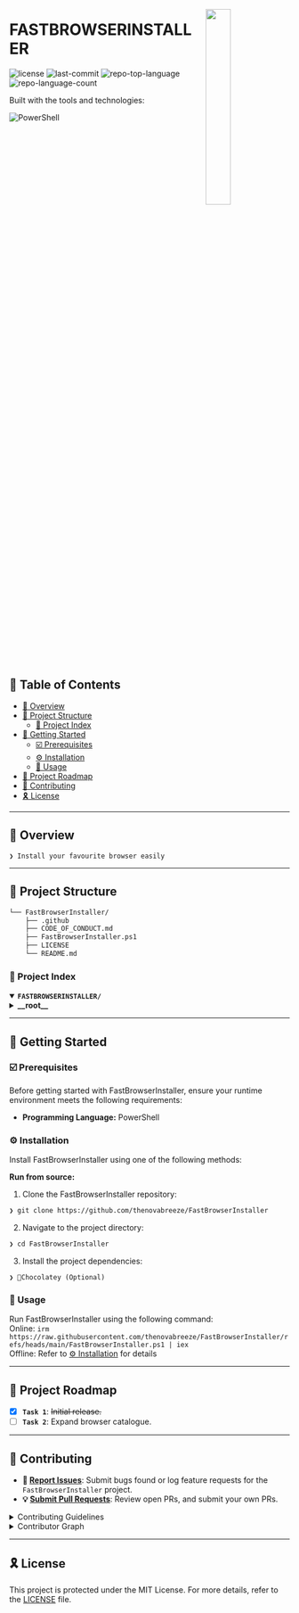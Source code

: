 <div align="left" style="position: relative;">
<img src="https://img.icons8.com/?size=512&id=55494&format=png" align="right" width="30%" style="margin: -20px 0 0 20px;">
<h1>FASTBROWSERINSTALLER</h1>
<p align="left">
</p>
<p align="left">
	<img src="https://img.shields.io/github/license/thenovabreeze/FastBrowserInstaller?style=plastic&logo=opensourceinitiative&logoColor=white&color=1bff00" alt="license">
	<img src="https://img.shields.io/github/last-commit/thenovabreeze/FastBrowserInstaller?style=plastic&logo=git&logoColor=white&color=1bff00" alt="last-commit">
	<img src="https://img.shields.io/github/languages/top/thenovabreeze/FastBrowserInstaller?style=plastic&color=1bff00" alt="repo-top-language">
	<img src="https://img.shields.io/github/languages/count/thenovabreeze/FastBrowserInstaller?style=plastic&color=1bff00" alt="repo-language-count">
</p>
<p align="left">Built with the tools and technologies:</p>
<p align="left">
	<img src="https://img.shields.io/badge/PowerShell-5391FE.svg?style=plastic&logo=PowerShell&logoColor=white" alt="PowerShell">
</p>
</div>
<br clear="right">

## 🔗 Table of Contents

- [📍 Overview](#-overview)
- [📁 Project Structure](#-project-structure)
  - [📂 Project Index](#-project-index)
- [🚀 Getting Started](#-getting-started)
  - [☑️ Prerequisites](#prerequisites)
  - [⚙️ Installation](#installation)
  - [🤖 Usage](#usage)
- [📌 Project Roadmap](#-project-roadmap)
- [🔰 Contributing](#-contributing)
- [🎗 License](#-license)

---

## 📍 Overview

<code>❯ Install your favourite browser easily</code>

---

## 📁 Project Structure

```sh
└── FastBrowserInstaller/
    ├── .github
    ├── CODE_OF_CONDUCT.md
    ├── FastBrowserInstaller.ps1
    ├── LICENSE
    └── README.md
```


### 📂 Project Index
<details open>
	<summary><b><code>FASTBROWSERINSTALLER/</code></b></summary>
	<details> <!-- __root__ Submodule -->
		<summary><b>__root__</b></summary>
		<blockquote>
			<table>
			<tr>
				<td><b><a href='https://github.com/thenovabreeze/FastBrowserInstaller/blob/master/FastBrowserInstaller.ps1'>FastBrowserInstaller.ps1</a></b></td>
				<td><code>❯ Main File</code></td>
			</tr>
			</table>
		</blockquote>
	</details>
</details>

---
## 🚀 Getting Started

### ☑️ Prerequisites

Before getting started with FastBrowserInstaller, ensure your runtime environment meets the following requirements:

- **Programming Language:** PowerShell


### ⚙️ Installation

Install FastBrowserInstaller using one of the following methods:

**Run from source:**

1. Clone the FastBrowserInstaller repository:
```sh
❯ git clone https://github.com/thenovabreeze/FastBrowserInstaller
```

2. Navigate to the project directory:
```sh
❯ cd FastBrowserInstaller
```

3. Install the project dependencies:


`❯ 🍫Chocolatey (Optional)`

### 🤖 Usage
Run FastBrowserInstaller using the following command:        
Online: `irm https://raw.githubusercontent.com/thenovabreeze/FastBrowserInstaller/refs/heads/main/FastBrowserInstaller.ps1 | iex`        
Offline: Refer to [⚙️ Installation](#-installation) for details

---

## 📌 Project Roadmap

- [X] **`Task 1`**: <strike>Initial release.</strike>
- [ ] **`Task 2`**: Expand browser catalogue.

---

## 🔰 Contributing

- **🐛 [Report Issues](https://github.com/thenovabreeze/FastBrowserInstaller/issues)**: Submit bugs found or log feature requests for the `FastBrowserInstaller` project.
- **💡 [Submit Pull Requests](https://github.com/thenovabreeze/FastBrowserInstaller/blob/main/CONTRIBUTING.md)**: Review open PRs, and submit your own PRs.

<details closed>
<summary>Contributing Guidelines</summary>

1. **Fork the Repository**: Start by forking the project repository to your github account.
2. **Clone Locally**: Clone the forked repository to your local machine using a git client.
   ```sh
   git clone https://github.com/thenovabreeze/FastBrowserInstaller
   ```
3. **Create a New Branch**: Always work on a new branch, giving it a descriptive name.
   ```sh
   git checkout -b new-feature-x
   ```
4. **Make Your Changes**: Develop and test your changes locally.
5. **Commit Your Changes**: Commit with a clear message describing your updates.
   ```sh
   git commit -m 'Implemented new feature x.'
   ```
6. **Push to github**: Push the changes to your forked repository.
   ```sh
   git push origin new-feature-x
   ```
7. **Submit a Pull Request**: Create a PR against the original project repository. Clearly describe the changes and their motivations.
8. **Review**: Once your PR is reviewed and approved, it will be merged into the main branch. Congratulations on your contribution!
</details>

<details closed>
<summary>Contributor Graph</summary>
<br>
<p align="left">
   <a href="https://github.com{/thenovabreeze/FastBrowserInstaller/}graphs/contributors">
      <img src="https://contrib.rocks/image?repo=thenovabreeze/FastBrowserInstaller">
   </a>
</p>
</details>

---

## 🎗 License

This project is protected under the MIT License. For more details, refer to the [LICENSE](https://github.com/thenovabreeze/FastBrowserInstaller/blob/main/LICENSE) file.
